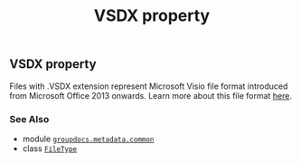 ﻿---
title: VSDX property
second_title: GroupDocs.Metadata for Python via .NET API References
description: 
type: docs
url: /python-net/groupdocs.metadata.common/filetype/vsdx/
is_root: false
weight: 960
---

## VSDX property


Files with .VSDX extension represent Microsoft Visio file format introduced from Microsoft
Office 2013 onwards. Learn more about this file format
[here](https://wiki.fileformat.com/visio/vsdx/).

### See Also
* module [`groupdocs.metadata.common`](../../)
* class [`FileType`](/metadata/python-net/groupdocs.metadata.common/filetype)
